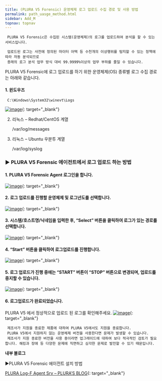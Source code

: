 ```yaml
---
title: (PLURA V5 Forensic) 운영체제 로그 업로드 수집 경로 및 사용 방법
permalink: path_uasge_method.html
sidebar: Add_M
topnav: topnav
---
```


     PLURA V5 Forensic은 수집된 시스템(운영체제)의 로그를 업로드하여 분석을 할 수 있는 서비스입니다.

     업로드된 로그는 사전에 정의된 마이터 어택 등 수천개의 이상행위를 탐지할 수 있는 정책에 따라 자동 분석되므로
     종래의 로그 분석 업무 방식 대비 99.9999%이상의 업무 부하를 줄일 수 있습니다.

PLURA V5 Forensic에 로그 업로드를 하기 위한 운영체제(OS) 종류별 로그 수집 경로는 아래와 같습니다.

#### 1. 윈도우즈

     C:\Windows\System32\winevt\Logs

[![image](/docs/images/Additianal/path/1.png)](/docs/images/Additianal/path/1.png){: target="_blank"}

2. 리눅스 – Redhat/CentOS 계열

     /var/log/messages

3. 리눅스 – Ubuntu 우분투 계열

     /var/log/syslog

 

### ▶ PLURA V5 Forensic 에이전트에서 로그 업로드 하는 방법

#### 1. PLURA V5 Forensic Agent 로그인을 합니다.
[![image](/docs/images/Additianal/path/2.png)](/docs/images/Additianal/path/2.png){: target="_blank"}

#### 2. 로그 업로드를 진행할 운영체제 및 로그년도를 선택합니다.
[![image](/docs/images/Additianal/path/3.png)](/docs/images/Additianal/path/3.png){: target="_blank"}

#### 3. 시스템/호스트명/닉네임을 입력한 후, “Select” 버튼을 클릭하여 로그가 있는 경로를 선택합니다.
[![image](/docs/images/Additianal/path/4.png)](/docs/images/Additianal/path/4.png){: target="_blank"}

#### 4. “Start” 버튼을 클릭하여 로그업로드를 진행합니다.
[![image](/docs/images/Additianal/path/5.png)](/docs/images/Additianal/path/5.png){: target="_blank"}

#### 5. 로그 업로드가 진행 중에는 “START” 버튼이 “STOP” 버튼으로 변경되며, 업로드를 중지할 수 있습니다.
[![image](/docs/images/Additianal/path/6.png)](/docs/images/Additianal/path/6.png){: target="_blank"}

#### 6. 로그업로드가 완료되었습니다.
PLURA V5 에서 정상적으로 업로드 된 로그를 확인해주세요.
[![image](/docs/images/Additianal/path/7.png)](/docs/images/Additianal/path/7.png){: target="_blank"}
 

     제조사가 지원을 종료한 제품에 대하여 PLURA V5에서도 지원을 종료합니다.
     PLURA V5에서 지원하지 않는 운영체제 버전을 사용한다면 문제가 발생할 수 있습니다.
     제조사가 지원 종료한 버전을 사용 중이라면 업그레이드에 대하여 보다 적극적인 검토가 필요합니다. 해킹과 장애 등 다양한 문제에 직면하고 심각한 문제로 발전할 수 있기 때문입니다.

**내부 블로그**

▶PLURA V5 Forensic 에이전트 설치 방법

[PLURA Log-F Agent Srv – PLURA’S BLOG](http://blog.plura.io/?p=15224){: target="_blank"}